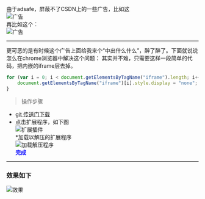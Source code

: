 由于adsafe，屏蔽不了CSDN上的一些广告，比如这  
![广告](https://img-blog.csdn.net/20180611214904376?watermark/2/text/aHR0cHM6Ly9ibG9nLmNzZG4ubmV0L01yX1lhbllhbg==/font/5a6L5L2T/fontsize/400/fill/I0JBQkFCMA==/dissolve/70)  
再比如这个：  
![广告](https://img-blog.csdn.net/20180611211614155?watermark/2/text/aHR0cHM6Ly9ibG9nLmNzZG4ubmV0L01yX1lhbllhbg==/font/5a6L5L2T/fontsize/400/fill/I0JBQkFCMA==/dissolve/70)

----------

更可恶的是有时候这个广告上面给我来个“中出什么什么”，醉了醉了。下面就说说怎么在chrome浏览器中解决这个问题：
其实并不难，只需要这样一段简单的代码，把内嵌的iframe层去掉。
```js
for (var i = 0; i < document.getElementsByTagName("iframe").length; i++) {
    document.getElementsByTagName("iframe")[i].style.display = "none";
}
```
> 操作步骤

* [git 传送门下载](https://github.com/leChengWebDev/SHIELD_CSDN)   
* 点击扩展程序，如下图    
![扩展插件](https://img-blog.csdn.net/20180611214122601?watermark/2/text/aHR0cHM6Ly9ibG9nLmNzZG4ubmV0L01yX1lhbllhbg==/font/5a6L5L2T/fontsize/400/fill/I0JBQkFCMA==/dissolve/70)  
*加载以解压的扩展程序     
![加载解压程序](https://img-blog.csdn.net/20180611214306119?watermark/2/text/aHR0cHM6Ly9ibG9nLmNzZG4ubmV0L01yX1lhbllhbg==/font/5a6L5L2T/fontsize/400/fill/I0JBQkFCMA==/dissolve/70)  
**<font color="blue">完成</font>**


----------


### 效果如下
![效果](https://img-blog.csdn.net/20180611215000156?watermark/2/text/aHR0cHM6Ly9ibG9nLmNzZG4ubmV0L01yX1lhbllhbg==/font/5a6L5L2T/fontsize/400/fill/I0JBQkFCMA==/dissolve/70)
